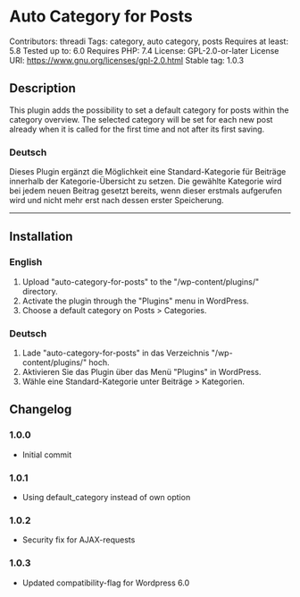 # Auto Category for Posts
Contributors: threadi
Tags: category, auto category, posts
Requires at least: 5.8
Tested up to: 6.0
Requires PHP: 7.4
License: GPL-2.0-or-later
License URI: https://www.gnu.org/licenses/gpl-2.0.html
Stable tag: 1.0.3

## Description

This plugin adds the possibility to set a default category for posts within the category overview. The selected category will be set for each new post already when it is called for the first time and not after its first saving.

### Deutsch

Dieses Plugin ergänzt die Möglichkeit eine Standard-Kategorie für Beiträge innerhalb der Kategorie-Übersicht zu setzen. Die gewählte Kategorie wird bei jedem neuen Beitrag gesetzt bereits, wenn dieser erstmals aufgerufen wird und nicht mehr erst nach dessen erster Speicherung.

---

## Installation

### English

1. Upload "auto-category-for-posts" to the "/wp-content/plugins/" directory.
2. Activate the plugin through the "Plugins" menu in WordPress.
3. Choose a default category on Posts > Categories.

### Deutsch

1. Lade "auto-category-for-posts" in das Verzeichnis "/wp-content/plugins/" hoch.
2. Aktivieren Sie das Plugin über das Menü "Plugins" in WordPress.
3. Wähle eine Standard-Kategorie unter Beiträge > Kategorien.

## Changelog

### 1.0.0
* Initial commit

### 1.0.1
* Using default_category instead of own option

### 1.0.2
* Security fix for AJAX-requests

### 1.0.3
* Updated compatibility-flag for Wordpress 6.0